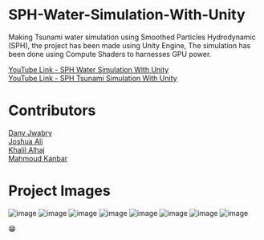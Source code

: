 # SPH-Water-Simulation-With-Unity
Making Tsunami water simulation using Smoothed Particles Hydrodynamic (SPH), the project has been made using Unity Engine, The simulation has been done using Compute Shaders to harnesses GPU power.

[YouTube Link - SPH Water Simulation With Unity](https://youtu.be/Fc6rbk_7hDE) </br>
[YouTube Link - SPH Tsunami Simulation With Unity](https://youtu.be/ZPU-emm_LCA)

# Contributors 

[Dany Jwabry](https://github.com/Dany20J)</br>
[Joshua Ali](https://github.com/JoshuaAli10)</br>
[Khalil Alhaj](https://github.com/khalilalhaj)</br>
[Mahmoud Kanbar](https://github.com/MahmoudKanbar)</br>

# Project Images
![image](https://user-images.githubusercontent.com/39844467/173572508-d7198759-7803-4721-bcd1-43d03f8ddc51.png)
![image](https://user-images.githubusercontent.com/39844467/173572542-39e8d7ba-2896-4ce3-8d8e-ef78fb94ea1c.png)
![image](https://user-images.githubusercontent.com/39844467/173572560-62f3cdee-586b-4390-bcd1-47c18036f0ec.png)
![image](https://user-images.githubusercontent.com/39844467/173572580-765fe380-3ffd-44b4-8eb7-fe3490c1f844.png)
![image](https://user-images.githubusercontent.com/39844467/173572611-2d84eee7-41d8-4890-9fc0-d34e7d49039b.png)
![image](https://user-images.githubusercontent.com/39844467/173572637-45addff1-67f1-4e19-a584-fe3bfc87e365.png)
![image](https://user-images.githubusercontent.com/39844467/173572483-f6295206-7dd1-48ff-b3a7-a1d85375ef93.png)
![image](https://user-images.githubusercontent.com/39844467/173572663-b5049304-275e-4f1a-9a56-4a96ddc37ee3.png)

😁️️️️️️
